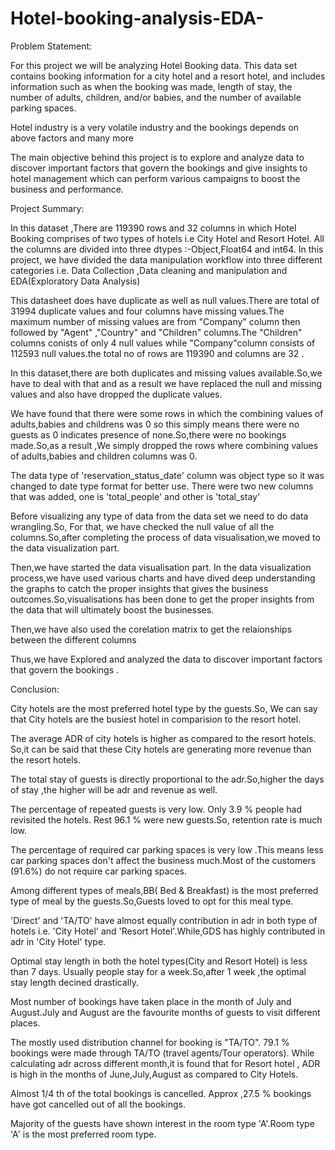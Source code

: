 # Hotel-booking-analysis-EDA-

Problem Statement: 

For this project we will be analyzing Hotel Booking data. This data set contains booking information for a city hotel and a resort hotel, and includes information such as when the booking was made, length of stay, the number of adults, children, and/or babies, and the number of available parking spaces.

Hotel industry is a very volatile industry and the bookings depends on above factors and many more

The main objective behind this project is to explore and analyze data to discover important factors that govern the bookings and give insights to hotel management which can perform various campaigns to boost the business and performance.

Project Summary:

In this dataset ,There are 119390 rows and 32 columns in which Hotel Booking comprises of two types of hotels i.e City Hotel and Resort Hotel.
All the columns are divided into three dtypes :-Object,Float64 and int64.
In this project, we have divided the data manipulation workflow into three different categories i.e. Data Collection ,Data cleaning and manipulation and EDA(Exploratory Data Analysis)

This datasheet does have duplicate as well as null values.There are total of 31994 duplicate values and four columns have missing values.The maximum number of missing values are from "Company" column then followed by "Agent" ,"Country" and "Children" columns.The "Children" columns conists of only 4 null values while "Company"column consists of 112593 null values.the total no of rows are 119390 and columns are 32 .

In this dataset,there are both duplicates and missing values available.So,we have to deal with that and as a result we have replaced the null and missing values and also have dropped the duplicate values.

We have found that there were some rows in which the combining values of adults,babies and childrens was 0 so this simply means there were no guests as 0 indicates presence of none.So,there were no bookings made.So,as a result ,We simply dropped the rows where combining values of adults,babies and children columns was 0.

The data type of 'reservation_status_date' column was object type so it was changed to date type format for better use. There were two new columns that was added, one is 'total_people' and other is 'total_stay'

Before visualizing any type of data from the data set we need to do data wrangling.So, For that, we have checked the null value of all the columns.So,after completing the process of data visualisation,we moved to the data visualization part.

Then,we have started the data visualisation part. In the data visualization process,we have used various charts and have dived deep understanding the graphs to catch the proper insights that gives the business outcomes.So,visualisations has been done to get the proper insights from the data that will ultimately boost the businesses.

Then,we have also used the corelation matrix to get the relaionships between the different columns

Thus,we have Explored and analyzed the data to discover important factors that govern the bookings .

Conclusion:

City hotels are the most preferred hotel type by the guests.So, We can say that City hotels are the busiest hotel in comparision to the resort hotel.

The average ADR of city hotels is higher as compared to the resort hotels. So,it can be said that these City hotels are generating more revenue than the resort hotels.

The total stay of guests is directly proportional to the adr.So,higher the days of stay ,the higher will be adr and revenue as well.

The percentage of repeated guests is very low. Only 3.9 % people had revisited the hotels. Rest 96.1 % were new guests.So, retention rate is much low.

The percentage of required car parking spaces is very low .This means less car parking spaces don't affect the business much.Most of the customers (91.6%) do not require car parking spaces.

Among different types of meals,BB( Bed & Breakfast) is the most preferred type of meal by the guests.So,Guests loved to opt for this meal type.

'Direct' and 'TA/TO' have almost equally contribution in adr in both type of hotels i.e. 'City Hotel' and 'Resort Hotel'.While,GDS has highly contributed in adr in 'City Hotel' type.

Optimal stay length in both the hotel types(City and Resort Hotel) is less than 7 days. Usually people stay for a week.So,after 1 week ,the optimal stay length decined drastically.

Most number of bookings have taken place in the month of July and August.July and August are the favourite months of guests to visit different places.

The mostly used distribution channel for booking is "TA/TO". 79.1 % bookings were made through TA/TO (travel agents/Tour operators). While calculating adr across different month,it is found that for Resort hotel , ADR is high in the months of June,July,August as compared to City Hotels.

Almost 1/4 th of the total bookings is cancelled. Approx ,27.5 % bookings have got cancelled out of all the bookings.

Majority of the guests have shown interest in the room type 'A'.Room type 'A' is the most preferred room type.
